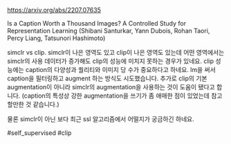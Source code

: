 https://arxiv.org/abs/2207.07635

Is a Caption Worth a Thousand Images? A Controlled Study for Representation Learning (Shibani Santurkar, Yann Dubois, Rohan Taori, Percy Liang, Tatsunori Hashimoto)

simclr vs clip. simclr이 나은 영역도 있고 clip이 나은 영역도 있는데 어떤 영역에서는 simclr의 사용 데이터가 증가해도 clip의 성능에 미치지 못하는 경우가 있네요. clip 성능에는 caption의 다양성과 퀄리티와 이미지 당 수가 중요하다고 하네요. lm을 써서 caption을 필터링하고 augment 하는 방식도 시도했습니다. 추가로 clip의 기본 augmentation이 아니라 simclr의 augmentation을 사용하는 것이 도움이 됐다고 합니다. (caption의 특성상 강한 augmentation을 쓰기가 좀 애매한 점이 있었는데 참고할만한 것 같습니다.)

물론 simclr이 아닌 보다 최근 ssl 알고리즘에서 어떨지가 궁금하긴 하네요.

#self_supervised #clip 